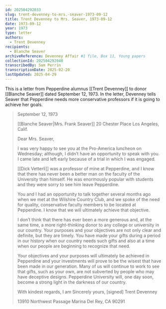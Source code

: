 ```yaml
---
id: 202504292033
slug: trent-devenney-to-mrs.-seaver-1973-09-12
title: Trent Devenney to Mrs. Seaver, 1973-09-12
date: 1973-09-12
year: 1973
type: letter
authors:
  - Trent Devenney
recipients:
  - Blanche Seaver
archiveReference: Devenney Affair #1 file, Box 11, Young papers
collectionId: 202504292040
transcribedBy: Sam Perrin
transcriptionDate: 2025-02-20
lastUpdated: 2025-04-29
---
```

This is a letter from Pepperdine alumnus [[Trent Devenney]] to donor [[Blanche Seaver]] dated September 12, 1973. In the letter, Devenney tells Seaver that Pepperdine needs more conservative professors if it is going to achieve her goals.

>September 12, 1973
>
>[[Blanche Seaver|Mrs. Frank Seaver]]
>20 Chester Place
>Los Angeles, Calif.
>
>Dear Mrs. Seaver,
>
>I was very happy to see you at the Pro-America luncheon on Wednesday; although, I didn’t have an opportunity to speak with you. I came late and left early because of a trial in which I was engaged.
>
>[[Dick Vetterli]] was a professor of mine at Pepperdine, and I know that there has never been a better man on the faculty of the University than himself. He was enormously popular with students and they were sorry to see him leave Pepperdine.
>
>You and I had an opportunity to talk together several months ago when we met at the Wilshire Country Club, and we spoke of the need for quality, conservative faculty members to be located at Pepperdine. I know that we will ultimately achieve that objective.
>
>I don’t think that there has ever been a more generous and, at the same time, a more right-thinking donor to any college or university in our country. Your purposes and your objectives are not only clear and definite, but they are timely. You have made your gifts during a period in our history when our country needs such gifts and also at a time when our people are beginning to recognize that need.
>
>Your objectives and your purposes will ultimately be achieved in Pepperdine and your investments will prove to be the wisest that have been made in our generation. Many of us will continue to work to see that gifts, such as your own, are not subverted by people who may have deceptive designs. Pepperdine University will, one day soon, become a strong light in the darkness of our country.
>
>With kindest regards, I am
>Sincerely yours,
>\[signed\] Trent Devenney
>
>13910 Northwest Passage
>Marina Del Rey, CA 90291
